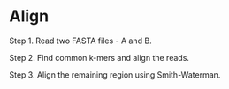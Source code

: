 # Align

Step 1. Read two FASTA files - A and B.

Step 2. Find common k-mers and align the reads.

Step 3. Align the remaining region using Smith-Waterman.
